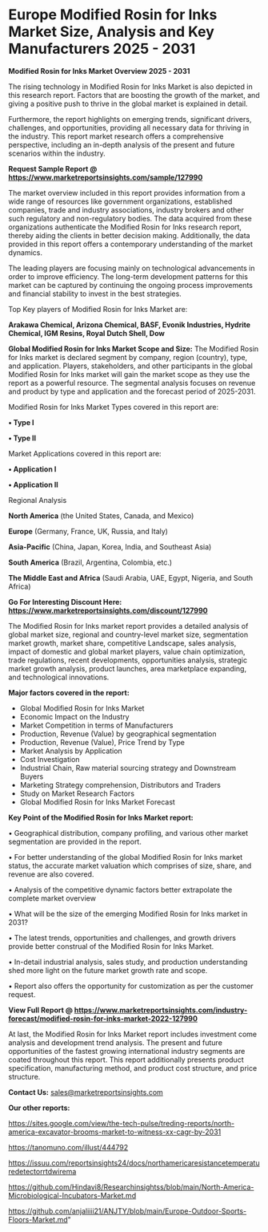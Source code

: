 # Europe Modified Rosin for Inks Market Size, Analysis and Key Manufacturers 2025 - 2031

<Strong> Modified Rosin for Inks Market Overview 2025 - 2031</strong>

The rising technology in Modified Rosin for Inks Market is also depicted in this research report. Factors that are boosting the growth of the market, and giving a positive push to thrive in the global market is explained in detail.

Furthermore, the report highlights on emerging trends, significant drivers, challenges, and opportunities, providing all necessary data for thriving in the industry. This report market research offers a comprehensive perspective, including an in-depth analysis of the present and future scenarios within the industry.

<strong>Request Sample Report @ <a href=https://www.marketreportsinsights.com/sample/127990>https://www.marketreportsinsights.com/sample/127990</a></strong>

The market overview included in this report provides information from a wide range of resources like government organizations, established companies, trade and industry associations, industry brokers and other such regulatory and non-regulatory bodies. The data acquired from these organizations authenticate the Modified Rosin for Inks research report, thereby aiding the clients in better decision making. Additionally, the data provided in this report offers a contemporary understanding of the market dynamics.

The leading players are focusing mainly on technological advancements in order to improve efficiency. The long-term development patterns for this market can be captured by continuing the ongoing process improvements and financial stability to invest in the best strategies.

Top Key players of Modified Rosin for Inks Market are:

<strong>Arakawa Chemical, Arizona Chemical, BASF, Evonik Industries, Hydrite Chemical, IGM Resins, Royal Dutch Shell, Dow</strong>

<strong><b>Global Modified Rosin for Inks Market Scope and Size:</b></strong>
The Modified Rosin for Inks market is declared segment by company, region (country), type, and application. Players, stakeholders, and other participants in the global Modified Rosin for Inks market will gain the market scope as they use the report as a powerful resource. The segmental analysis focuses on revenue and product by type and application and the forecast period of 2025-2031.

Modified Rosin for Inks Market Types covered in this report are:

<strong>• Type I

• Type II</strong>

Market Applications covered in this report are:

<strong>• Application I

• Application II</strong> 

Regional Analysis

<strong>North America</strong> (the United States, Canada, and Mexico)

<strong>Europe</strong> (Germany, France, UK, Russia, and Italy)

<strong>Asia-Pacific</strong> (China, Japan, Korea, India, and Southeast Asia)

<strong>South America</strong> (Brazil, Argentina, Colombia, etc.)

<strong>The Middle East and Africa</strong> (Saudi Arabia, UAE, Egypt, Nigeria, and South Africa)

<strong>Go For Interesting Discount Here: <a href=https://www.marketreportsinsights.com/discount/127990>https://www.marketreportsinsights.com/discount/127990</a></strong>

The Modified Rosin for Inks market report provides a detailed analysis of global market size, regional and country-level market size, segmentation market growth, market share, competitive Landscape, sales analysis, impact of domestic and global market players, value chain optimization, trade regulations, recent developments, opportunities analysis, strategic market growth analysis, product launches, area marketplace expanding, and technological innovations.

<strong><b>Major factors covered in the report:</b></strong>
<ul>
  <li>Global Modified Rosin for Inks Market </li>
  <li>Economic Impact on the Industry</li>
  <li>Market Competition in terms of Manufacturers</li>
  <li>Production, Revenue (Value) by geographical segmentation</li>
  <li>Production, Revenue (Value), Price Trend by Type</li>
  <li>Market Analysis by Application</li>
  <li>Cost Investigation</li>
  <li>Industrial Chain, Raw material sourcing strategy and Downstream Buyers</li>
  <li>Marketing Strategy comprehension, Distributors and Traders</li>
  <li>Study on Market Research Factors</li>
  <li>Global Modified Rosin for Inks Market Forecast</li>
</ul>

<strong><b>Key Point of the Modified Rosin for Inks Market report:</b></strong>

• Geographical distribution, company profiling, and various other market segmentation are provided in the report.

• For better understanding of the global Modified Rosin for Inks market status, the accurate market valuation which comprises of size, share, and revenue are also covered.

• Analysis of the competitive dynamic factors better extrapolate the complete market overview

• What will be the size of the emerging Modified Rosin for Inks market in 2031?

• The latest trends, opportunities and challenges, and growth drivers provide better construal of the Modified Rosin for Inks Market.

• In-detail industrial analysis, sales study, and production understanding shed more light on the future market growth rate and scope.

• Report also offers the opportunity for customization as per the customer request.

<strong><b>View Full Report @ <a href=https://www.marketreportsinsights.com/industry-forecast/modified-rosin-for-inks-market-2022-127990>https://www.marketreportsinsights.com/industry-forecast/modified-rosin-for-inks-market-2022-127990</a></b></strong>


At last, the Modified Rosin for Inks Market report includes investment come analysis and development trend analysis. The present and future opportunities of the fastest growing international industry segments are coated throughout this report. This report additionally presents product specification, manufacturing method, and product cost structure, and price structure.

<strong>Contact Us:</strong>
sales@marketreportsinsights.com

<strong>Our other reports:</strong>

<a href=https://sites.google.com/view/the-tech-pulse/treding-reports/north-america-excavator-brooms-market-to-witness-xx-cagr-by-2031>https://sites.google.com/view/the-tech-pulse/treding-reports/north-america-excavator-brooms-market-to-witness-xx-cagr-by-2031</a>

<a href=https://tanomuno.com/illust/444792>https://tanomuno.com/illust/444792</a>

<a href=https://issuu.com/reportsinsights24/docs/northamericaresistancetemperaturedetectorrtdwirema>https://issuu.com/reportsinsights24/docs/northamericaresistancetemperaturedetectorrtdwirema</a>

<a href=https://github.com/Hindavi8/Researchinsightss/blob/main/North-America-Microbiological-Incubators-Market.md>https://github.com/Hindavi8/Researchinsightss/blob/main/North-America-Microbiological-Incubators-Market.md</a>

<a href=https://github.com/anjaliiii21/ANJTY/blob/main/Europe-Outdoor-Sports-Floors-Market.md>https://github.com/anjaliiii21/ANJTY/blob/main/Europe-Outdoor-Sports-Floors-Market.md</a>"
